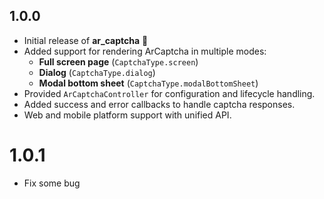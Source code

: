## 1.0.0

- Initial release of **ar_captcha** 🎉
- Added support for rendering ArCaptcha in multiple modes:
    - **Full screen page** (`CaptchaType.screen`)
    - **Dialog** (`CaptchaType.dialog`)
    - **Modal bottom sheet** (`CaptchaType.modalBottomSheet`)
- Provided `ArCaptchaController` for configuration and lifecycle handling.
- Added success and error callbacks to handle captcha responses.
- Web and mobile platform support with unified API.

# 1.0.1
- Fix some bug